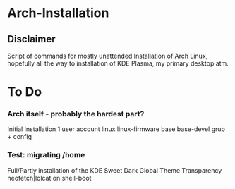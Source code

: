 # Arch-Installation
## Disclaimer
Script of commands for mostly unattended Installation of Arch Linux, hopefully all the way to installation of KDE Plasma, my primary desktop atm.

# To Do

### Arch itself - probably the hardest part?

  Initial Installation
  1 user account
  linux
  linux-firmware
  base
  base-devel
  grub + config

  
### Test: migrating /home
  Full/Partly installation of the KDE Sweet Dark Global Theme
  Transparency
  neofetch|lolcat on shell-boot
